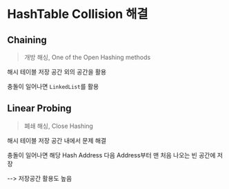# HashTable Collision 해결

## Chaining

> 개방 해싱, One of the Open Hashing methods

해시 테이블 저장 공간 외의 공간을 활용

충돌이 일어나면 `LinkedList`를 활용


## Linear Probing

> 폐쇄 해싱, Close Hashing

해시 테이블 저장 공간 내에서 문제 해결

충돌이 일어나면 해당 Hash Address 다음 Address부터 맨 처음 나오는 빈 공간에 저장

--> 저장공간 활용도 높음